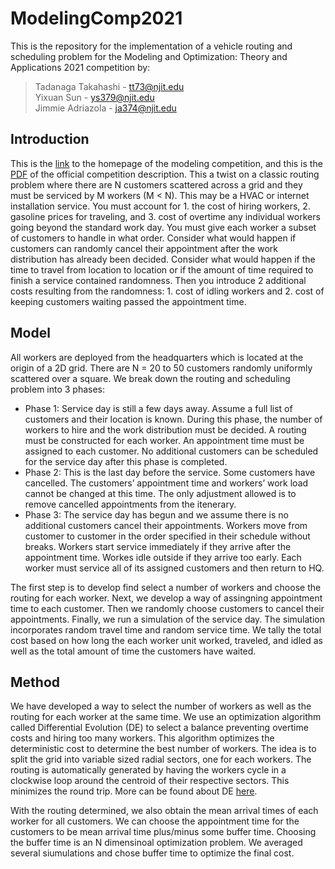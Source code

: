# ModelingComp2021
This is the repository for the implementation of a vehicle routing and scheduling problem for the Modeling and Optimization: Theory and Applications 2021 competition by: <br />
> Tadanaga Takahashi - tt73@njit.edu <br />
> Yixuan Sun - ys379@njit.edu <br />
> Jimmie Adriazola - ja374@njit.edu <br />

## Introduction 
This is the [link](https://coral.ise.lehigh.edu/~mopta/competition) to the homepage of the modeling competition, and this is the [PDF](https://coral.ise.lehigh.edu/~mopta/mopta2021/MOPTA2021_Competition.pdf) of the official competition description. This a twist on a classic routing problem where there are N customers scattered across a grid and they must be serviced by M workers (M < N). This may be a HVAC or internet installation service. You must account for 1. the cost of hiring workers, 2. gasoline prices for traveling, and 3. cost of overtime any individual workers going beyond the standard work day. You must give each worker a subset of customers to handle in what order. Consider what would happen if customers can randomly cancel their appointment after the work distribution has already been decided. Consider what would happen if the time to travel from location to location or if the amount of time required to finish a service contained randomness. Then you introduce 2 additional costs resulting from the randomness: 1. cost of idling workers and 2. cost of keeping customers waiting passed the appointment time. 

## Model
All workers are deployed from the headquarters which is located at the origin of a 2D grid. There are N = 20 to 50 customers randomly uniformly scattered over a square. We break down the routing and scheduling problem into 3 phases: 
* Phase 1: Service day is still a few days away. Assume a full list of customers and their location is known. During this phase, the number of workers to hire and the work distribution must be decided. A routing must be constructed for each worker. An appointment time must be assigned to each customer. No additional customers can be scheduled for the service day after this phase is completed.
* Phase 2: This is the last day before the service. Some customers have cancelled. The customers’ appointment time and workers’ work load cannot be changed at this time. The only adjustment allowed is to remove cancelled appointments from the itenerary. 
* Phase 3: The service day has begun and we assume there is no additional customers cancel their appointments. Workers move from customer to customer in the order specified in their schedule without breaks. Workers start service immediately if they arrive after the appointment time. Workes idle outside if they arrive too early. Each worker must service all of its assigned customers and then return to HQ. 

The first step is to develop find select a number of workers and choose the routing for each worker. Next, we develop a way of assingning appointment time to each customer. Then we randomly choose customers to cancel their appointments. Finally, we run a simulation of the service day. The simulation incorporates random travel time and random service time. We tally the total cost based on how long the each worker unit worked, traveled, and idled as well as the total amount of time the customers have waited.  

## Method 
We have developed a way to select the number of workers as well as the routing for each worker at the same time. We use an optimization algorithm called Differential Evolution (DE) to select a balance preventing overtime costs and hiring too many workers. This algorithm optimizes the deterministic cost to determine the best number of workers. The idea is to split the grid into variable sized radial sectors, one for each workers. The routing is automatically generated by having the workers cycle in a clockwise loop around the centroid of their respective sectors. This minimizes the round trip. More can be found about DE [here](https://en.wikipedia.org/wiki/Differential_evolution). 

With the routing determined, we also obtain the mean arrival times of each worker for all customers. We can choose the appointment time for the customers to be mean arrival time plus/minus some buffer time. Choosing the buffer time is an N dimensinoal optimization problem. We averaged several siumulations and chose buffer time to optimize the final cost. 


